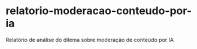 # relatorio-moderacao-conteudo-por-ia
Relatório de análise do dilema sobre moderação de conteúdo por IA
